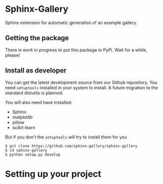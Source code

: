Sphinx-Gallery
==============

Sphinx extension for automatic generation of an example gallery.

Getting the package
-------------------

There is work in progress to put this package in PyPi. Wait for a while, please!

Install as developer
--------------------
You can get the latest development source from our Github repository.
You need `setuptools` installed in your system to install. A future migration
to the standard distutils is planned.

You will also need have installed:
* Sphinx
* matplotlib
* pillow
* scikit-learn

But if you don't the `setuptools` will try to install them for you


```
$ git clone https://github.com/sphinx-gallery/sphinx-gallery
$ cd sphinx-gallery
$ python setup.py develop
```

Setting up your project
=======================
